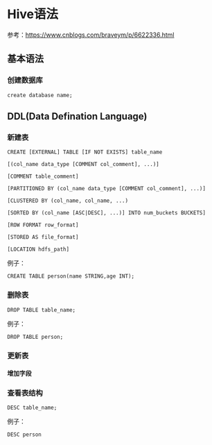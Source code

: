 # Hive语法

参考：https://www.cnblogs.com/braveym/p/6622336.html

## 基本语法

### 创建数据库

	create database name;

## DDL(Data Defination Language)

### 新建表

	CREATE [EXTERNAL] TABLE [IF NOT EXISTS] table_name
	
	[(col_name data_type [COMMENT col_comment], ...)]
	
	[COMMENT table_comment]
	
	[PARTITIONED BY (col_name data_type [COMMENT col_comment], ...)]
	
	[CLUSTERED BY (col_name, col_name, ...)
	
	[SORTED BY (col_name [ASC|DESC], ...)] INTO num_buckets BUCKETS]
	
	[ROW FORMAT row_format]
	
	[STORED AS file_format]
	
	[LOCATION hdfs_path] 


例子：

	CREATE TABLE person(name STRING,age INT);


### 删除表

	DROP TABLE table_name;

例子：

	DROP TABLE person;


### 更新表


#### 增加字段



#### 


### 查看表结构

	DESC table_name;
	
例子：

	DESC person

### 